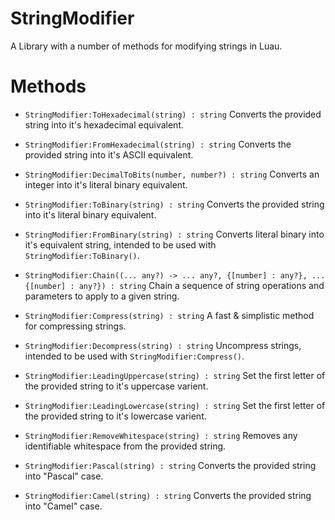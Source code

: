 # StringModifier
A Library with a number of methods for modifying strings in Luau.

# Methods
- `StringModifier:ToHexadecimal(string) : string`
Converts the provided string into it's hexadecimal equivalent.

- `StringModifier:FromHexadecimal(string) : string`
Converts the provided string into it's ASCII equivalent.

- `StringModifier:DecimalToBits(number, number?) : string`
Converts an integer into it's literal binary equivalent.

- `StringModifier:ToBinary(string) : string`
Converts the provided string into it's literal binary equivalent.

- `StringModifier:FromBinary(string) : string`
Converts literal binary into it's equivalent string, intended to be used with `StringModifier:ToBinary()`.

- `StringModifier:Chain((... any?) -> ... any?, {[number] : any?}, ... {[number] : any?}) : string`
Chain a sequence of string operations and parameters to apply to a given string.

- `StringModifier:Compress(string) : string`
A fast & simplistic method for compressing strings.

- `StringModifier:Decompress(string) : string`
Uncompress strings, intended to be used with `StringModifier:Compress()`.

- `StringModifier:LeadingUppercase(string) : string`
Set the first letter of the provided string to it's uppercase varient.

- `StringModifier:LeadingLowercase(string) : string`
Set the first letter of the provided string to it's lowercase varient.

- `StringModifier:RemoveWhitespace(string) : string`
Removes any identifiable whitespace from the provided string.

- `StringModifier:Pascal(string) : string`
Converts the provided string into "Pascal" case.

- `StringModifier:Camel(string) : string`
Converts the provided string into "Camel" case.
